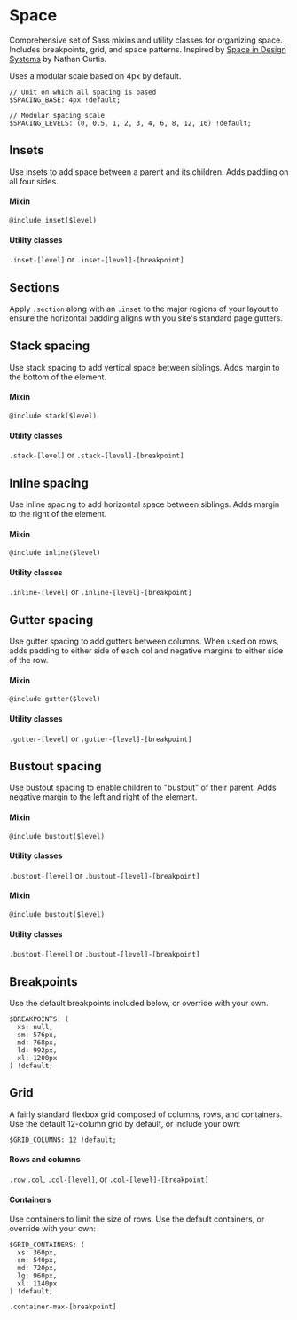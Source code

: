 # Space

Comprehensive set of Sass mixins and utility classes for organizing space. Includes breakpoints, grid, and space patterns. Inspired by [Space in Design Systems](https://medium.com/eightshapes-llc/space-in-design-systems-188bcbae0d62) by Nathan Curtis.

Uses a modular scale based on 4px by default.

```
// Unit on which all spacing is based
$SPACING_BASE: 4px !default;

// Modular spacing scale
$SPACING_LEVELS: (0, 0.5, 1, 2, 3, 4, 6, 8, 12, 16) !default;
```


## Insets

Use insets to add space between a parent and its children. Adds padding on all four sides.

#### Mixin
`@include inset($level)`

#### Utility classes
`.inset-[level]` or `.inset-[level]-[breakpoint]`

## Sections

Apply `.section` along with an `.inset` to the major regions of your layout to ensure the horizontal padding aligns with you site's standard page gutters.



## Stack spacing

Use stack spacing to add vertical space between siblings. Adds margin to the bottom of the element.

#### Mixin
`@include stack($level)`

#### Utility classes
`.stack-[level]` or `.stack-[level]-[breakpoint]`



## Inline spacing

Use inline spacing to add horizontal space between siblings. Adds margin to the right of the element.

#### Mixin
`@include inline($level)`

#### Utility classes
`.inline-[level]` or `.inline-[level]-[breakpoint]`



## Gutter spacing

Use gutter spacing to add gutters between columns. When used on rows, adds padding to either side of each col and negative margins to either side of the row.

#### Mixin
`@include gutter($level)`

#### Utility classes
`.gutter-[level]` or `.gutter-[level]-[breakpoint]`



## Bustout spacing

Use bustout spacing to enable children to "bustout" of their parent. Adds negative margin to the left and right of the element.

#### Mixin
`@include bustout($level)`

#### Utility classes
`.bustout-[level]` or `.bustout-[level]-[breakpoint]`



#### Mixin
`@include bustout($level)`

#### Utility classes
`.bustout-[level]` or `.bustout-[level]-[breakpoint]`



## Breakpoints
Use the default breakpoints included below, or override with your own.

```
$BREAKPOINTS: (
  xs: null,
  sm: 576px,
  md: 768px,
  ld: 992px,
  xl: 1200px
) !default;
```

## Grid
A fairly standard flexbox grid composed of columns, rows, and containers. Use the default 12-column grid by default, or include your own:

```
$GRID_COLUMNS: 12 !default;
```

#### Rows and columns
`.row`
`.col`, `.col-[level]`, or `.col-[level]-[breakpoint]`

#### Containers
Use containers to limit the size of rows. Use the default containers, or override with your own:

```
$GRID_CONTAINERS: (
  xs: 360px,
  sm: 540px,
  md: 720px,
  lg: 960px,
  xl: 1140px
) !default;
```

`.container-max-[breakpoint]`

